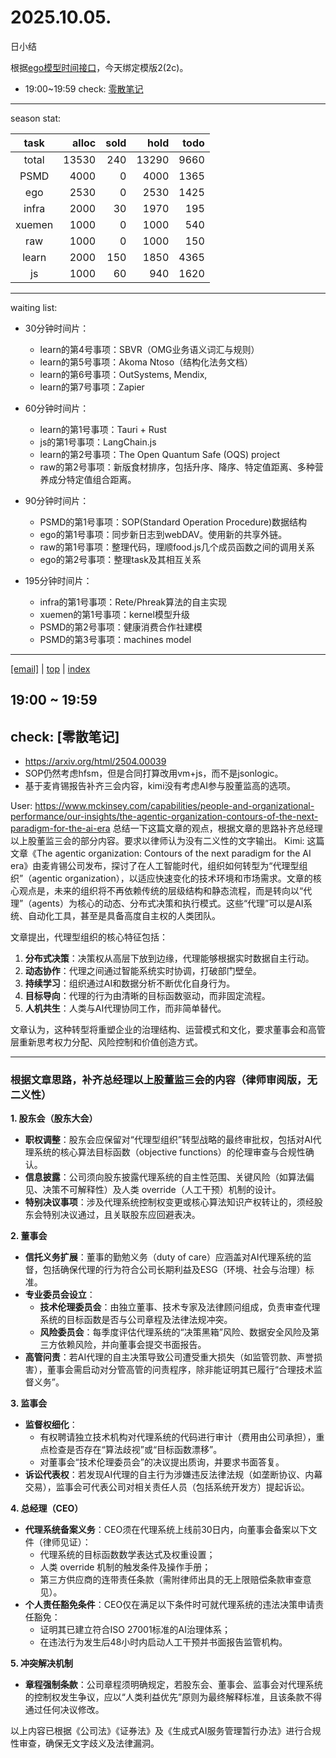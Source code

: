 # 2025.10.05.
日小结

<a id="top"></a>
根据[ego模型时间接口](https://gitee.com/hyg/blog/blob/master/timeflow.md)，今天绑定模版2(2c)。

<a id="index"></a>
- 19:00~19:59	check: [零散笔记](#20251005190000)

---
season stat:

| task | alloc | sold | hold | todo |
| :---: | ---: | ---: | ---: | ---: |
| total | 13530 | 240 | 13290 | 9660 |
| PSMD | 4000 | 0 | 4000 | 1365 |
| ego | 2530 | 0 | 2530 | 1425 |
| infra | 2000 | 30 | 1970 | 195 |
| xuemen | 1000 | 0 | 1000 | 540 |
| raw | 1000 | 0 | 1000 | 150 |
| learn | 2000 | 150 | 1850 | 4365 |
| js | 1000 | 60 | 940 | 1620 |

---
waiting list:


- 30分钟时间片：
  - learn的第4号事项：SBVR（OMG业务语义词汇与规则）
  - learn的第5号事项：Akoma Ntoso（结构化法务文档）
  - learn的第6号事项：OutSystems, Mendix,
  - learn的第7号事项：Zapier

- 60分钟时间片：
  - learn的第1号事项：Tauri + Rust
  - js的第1号事项：LangChain.js
  - learn的第2号事项：The Open Quantum Safe (OQS) project
  - raw的第2号事项：新版食材排序，包括升序、降序、特定值距离、多种营养成分特定值组合距离。

- 90分钟时间片：
  - PSMD的第1号事项：SOP(Standard Operation Procedure)数据结构
  - ego的第1号事项：同步新日志到webDAV。使用新的共享外链。
  - raw的第1号事项：整理代码，理顺food.js几个成员函数之间的调用关系
  - ego的第2号事项：整理task及其相互关系

- 195分钟时间片：
  - infra的第1号事项：Rete/Phreak算法的自主实现
  - xuemen的第1号事项：kernel模型升级
  - PSMD的第2号事项：健康消费合作社建模
  - PSMD的第3号事项：machines model

---
<a href="mailto:huangyg@mars22.com?subject=关于2025.10.05.[无名任务]任务&body=日期: 2025.10.05.%0D%0A序号: 10%0D%0A手稿:../../draft/2025/20251005.03.md%0D%0A---请勿修改邮件主题及以上内容 从下一行开始写您的想法---%0D%0A">[email]</a> | [top](#top) | [index](#index)
<a id="20251005190000"></a>
## 19:00 ~ 19:59
## check: [零散笔记]

- https://arxiv.org/html/2504.00039
- SOP仍然考虑hfsm，但是合同打算改用vm+js，而不是jsonlogic。
- 基于麦肯锡报告补齐三会内容，kimi没有考虑AI参与股董监高的选项。

User: https://www.mckinsey.com/capabilities/people-and-organizational-performance/our-insights/the-agentic-organization-contours-of-the-next-paradigm-for-the-ai-era 
总结一下这篇文章的观点，根据文章的思路补齐总经理以上股董监三会的部分内容。要求以律师认为没有二义性的文字输出。
Kimi: 这篇文章《The agentic organization: Contours of the next paradigm for the AI era》由麦肯锡公司发布，探讨了在人工智能时代，组织如何转型为“代理型组织”（agentic organization），以适应快速变化的技术环境和市场需求。文章的核心观点是，未来的组织将不再依赖传统的层级结构和静态流程，而是转向以“代理”（agents）为核心的动态、分布式决策和执行模式。这些“代理”可以是AI系统、自动化工具，甚至是具备高度自主权的人类团队。

文章提出，代理型组织的核心特征包括：
1. **分布式决策**：决策权从高层下放到边缘，代理能够根据实时数据自主行动。
2. **动态协作**：代理之间通过智能系统实时协调，打破部门壁垒。
3. **持续学习**：组织通过AI和数据分析不断优化自身行为。
4. **目标导向**：代理的行为由清晰的目标函数驱动，而非固定流程。
5. **人机共生**：人类与AI代理协同工作，而非简单替代。

文章认为，这种转型将重塑企业的治理结构、运营模式和文化，要求董事会和高管层重新思考权力分配、风险控制和价值创造方式。

---

### 根据文章思路，补齐总经理以上股董监三会的内容（律师审阅版，无二义性）

**1. 股东会（股东大会）**
- **职权调整**：股东会应保留对“代理型组织”转型战略的最终审批权，包括对AI代理系统的核心算法目标函数（objective functions）的伦理审查与合规性确认。
- **信息披露**：公司须向股东披露代理系统的自主性范围、关键风险（如算法偏见、决策不可解释性）及人类 override（人工干预）机制的设计。
- **特别决议事项**：涉及代理系统控制权变更或核心算法知识产权转让的，须经股东会特别决议通过，且关联股东应回避表决。

**2. 董事会**
- **信托义务扩展**：董事的勤勉义务（duty of care）应涵盖对AI代理系统的监督，包括确保代理的行为符合公司长期利益及ESG（环境、社会与治理）标准。
- **专业委员会设立**：
  - **技术伦理委员会**：由独立董事、技术专家及法律顾问组成，负责审查代理系统的目标函数是否与公司章程及法律法规冲突。
  - **风险委员会**：每季度评估代理系统的“决策黑箱”风险、数据安全风险及第三方依赖风险，并向董事会提交书面报告。
- **高管问责**：若AI代理的自主决策导致公司遭受重大损失（如监管罚款、声誉损害），董事会需启动对分管高管的问责程序，除非能证明其已履行“合理技术监督义务”。

**3. 监事会**
- **监督权细化**：
  - 有权聘请独立技术机构对代理系统的代码进行审计（费用由公司承担），重点检查是否存在“算法歧视”或“目标函数漂移”。
  - 对董事会“技术伦理委员会”的决议提出质询，并要求书面答复。
- **诉讼代表权**：若发现AI代理的自主行为涉嫌违反法律法规（如垄断协议、内幕交易），监事会可代表公司对相关责任人员（包括系统开发方）提起诉讼。

**4. 总经理（CEO）**
- **代理系统备案义务**：CEO须在代理系统上线前30日内，向董事会备案以下文件（律师见证）：
  - 代理系统的目标函数数学表达式及权重设置；
  - 人类 override 机制的触发条件及操作手册；
  - 第三方供应商的连带责任条款（需附律师出具的无上限赔偿条款审查意见）。
- **个人责任豁免条件**：CEO仅在满足以下条件时可就代理系统的违法决策申请责任豁免：
  - 证明其已建立符合ISO 27001标准的AI治理体系；
  - 在违法行为发生后48小时内启动人工干预并书面报告监管机构。

**5. 冲突解决机制**
- **章程强制条款**：公司章程须明确规定，若股东会、董事会、监事会对代理系统的控制权发生争议，应以“人类利益优先”原则为最终解释标准，且该条款不得通过任何决议修改。

以上内容已根据《公司法》《证券法》及《生成式AI服务管理暂行办法》进行合规性审查，确保无文字歧义及法律漏洞。

